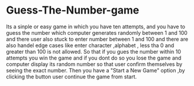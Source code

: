# Guess-The-Number-game

Its a sinple or easy game in which you have ten attempts, and you have to guess the number which computer generates randomly between 1 and 100 and there user also stuck 
to enter number between 1 and 100 and there are also handel edge cases like enter character ,alphabet , less tha  0 and greater than 100 is not allowed.
So that if you gues the number within 10 attempts you win the game and if you dont do so you lose the game and computer display its random number so that user confirm themselves 
by seeing the exact number.
Then you have a "Start a New Game" option ,by clicking the button user continue the game from start.
